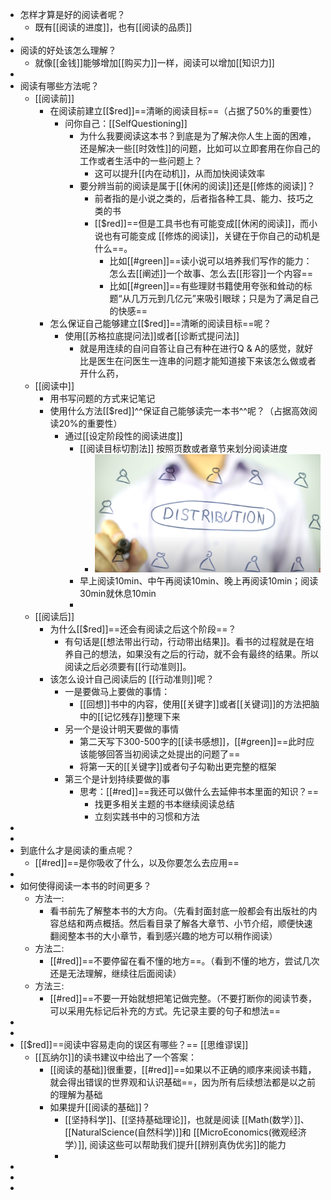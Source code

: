 - 怎样才算是好的阅读者呢？
	- 既有[[阅读的进度]]，也有[[阅读的品质]]
-
- 阅读的好处该怎么理解？
	- 就像[[金钱]]能够增加[[购买力]]一样，阅读可以增加[[知识力]]
-
- 阅读有哪些方法呢？
	- [[阅读前]]
		- 在阅读前建立[[$red]]==清晰的阅读目标==（占据了50%的重要性）
			- 问你自己：[[SelfQuestioning]]
				- 为什么我要阅读这本书？到底是为了解决你人生上面的困难，还是解决一些[[时效性]]的问题，比如可以立即套用在你自己的工作或者生活中的一些问题上？
					- 这可以提升[[内在动机]]，从而加快阅读效率
				- 要分辨当前的阅读是属于[[休闲的阅读]]还是[[修炼的阅读]]？
					- 前者指的是小说之类的，后者指各种工具、能力、技巧之类的书
					- [[$red]]==但是工具书也有可能变成[[休闲的阅读]]，而小说也有可能变成 [[修炼的阅读]]，关键在于你自己的动机是什么==。
						- 比如[[#green]]==读小说可以培养我们写作的能力：怎么去[[阐述]]一个故事、怎么去[[形容]]一个内容==
						- 比如[[#green]]==有些理财书籍使用夸张和耸动的标题“从几万元到几亿元”来吸引眼球；只是为了满足自己的快感==
		- 怎么保证自己能够建立[[$red]]==清晰的阅读目标==呢？
			- 使用[[苏格拉底提问法]]或者[[诊断式提问法]]
				- 就是用连续的自问自答让自己有种在进行Q & A的感觉，就好比是医生在问医生一连串的问题才能知道接下来该怎么做或者开什么药，
	- [[阅读中]]
		- 用书写问题的方式来记笔记
		- 使用什么方法[[$red]]^^保证自己能够读完一本书^^呢？（占据高效阅读20%的重要性）
			- 通过[[设定阶段性的阅读进度]]
				- [[阅读目标切割法]] 按照页数或者章节来划分阅读进度
					- ![image.png](../assets/image_1673685181254_0.png)
				- 早上阅读10min、中午再阅读10min、晚上再阅读10min；阅读30min就休息10min
				-
	- [[阅读后]]
		- 为什么[[$red]]==还会有阅读之后这个阶段==？
			- 有句话是[[想法带出行动，行动带出结果]]。看书的过程就是在培养自己的想法，如果没有之后的行动，就不会有最终的结果。所以阅读之后必须要有[[行动准则]]。
		- 该怎么设计自己阅读后的 [[行动准则]]呢？
			- 一是要做马上要做的事情：
				- [[回想]]书中的内容，使用[[关键字]]或者[[关键词]]的方法把脑中的[[记忆残存]]整理下来
			- 另一个是设计明天要做的事情
				- 第二天写下300-500字的[[读书感想]]，[[#green]]==此时应该能够回答当初阅读之处提出的问题了==
				- 将第一天的[[关键字]]或者句子勾勒出更完整的框架
			- 第三个是计划持续要做的事
				- 思考：[[#red]]==我还可以做什么去延伸书本里面的知识？==
					- 找更多相关主题的书本继续阅读总结
					- 立刻实践书中的习惯和方法
-
-
- 到底什么才是阅读的重点呢？
	- [[#red]]==是你吸收了什么，以及你要怎么去应用==
-
- 如何使得阅读一本书的时间更多？
	- 方法一:
		- 看书前先了解整本书的大方向。（先看封面封底一般都会有出版社的内容总结和两点概括。然后看目录了解各大章节、小节介绍，顺便快速翻阅整本书的大小章节，看到感兴趣的地方可以稍作阅读）
	- 方法二:
		- [[#red]]==不要停留在看不懂的地方==。（看到不懂的地方，尝试几次还是无法理解，继续往后面阅读）
	- 方法三:
		- [[#red]]==不要一开始就想把笔记做完整。（不要打断你的阅读节奏，可以采用先标记后补充的方式。先记录主要的句子和想法==
-
-
- [[$red]]==阅读中容易走向的误区有哪些？== [[思维谬误]]
	- [[瓦纳尔]]的读书建议中给出了一个答案：
		- [[阅读的基础]]很重要，[[#red]]==如果以不正确的顺序来阅读书籍，就会得出错误的世界观和认识基础==，因为所有后续想法都是以之前的理解为基础
		- 如果提升[[阅读的基础]]？
			- [[坚持科学]]、[[坚持基础理论]]，也就是阅读 [[Math(数学）]]、[[NaturalScience(自然科学)]]和 [[MicroEconomics(微观经济学）]], 阅读这些可以帮助我们提升[[辨别真伪优劣]]的能力
			-
-
-
-